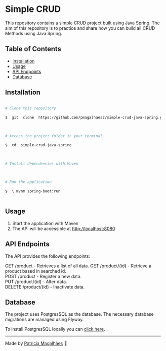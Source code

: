 

# Simple CRUD

This repository contains a simple CRUD project built using Java Spring. The aim of this repository is to practice and share how you can build all CRUD Methods using Java Spring.

## Table of Contents

[](https://github.com/pmagalhaes2/simple-crud-java-spring?tab=readme-ov-file#table-of-contents)

-   [Installation](https://github.com/pmagalhaes2/simple-crud-java-spring?tab=readme-ov-file#installation)
-   [Usage](https://github.com/pmagalhaes2/simple-crud-java-spring?tab=readme-ov-file#usage)
-   [API Endpoints](https://github.com/pmagalhaes2/simple-crud-java-spring?tab=readme-ov-file#api-endpoints)
-   [Database](https://github.com/pmagalhaes2/simple-crud-java-spring?tab=readme-ov-file#database)

## Installation

```bash  
  
# Clone this repository  
  
$  git  clone  https://github.com/pmagalhaes2/simple-crud-java-spring.git  
  
  
  
# Access the project folder in your terminal  
  
$  cd  simple-crud-java-spring  
  
  
  
# Install dependencies with Maven  
  
  
  
# Run the application  
  
$  \.mvnm spring-boot:run  
  
```  

## Usage


1. Start the application with Maven
2. The API will be accessible at  [http://localhost:8080](http://localhost:8080/)

## API Endpoints

The API provides the following endpoints:

GET /product - Retrieves a list of all data.     GET /product/{id} - Retrieve a product based in searched id.  
POST /product - Register a new data.  
PUT /product/{id} - Alter data.  
DELETE /product/{id} - Inactivate data.

## Database

The project uses PostgresSQL as the database. The necessary database migrations are managed using Flyway.

To install PostgresSQL locally you can  [click here](https://www.postgresql.org/download/).
  
---

Made by  [Patricia Magalhães](https://github.com/pmagalhaes2) 💙